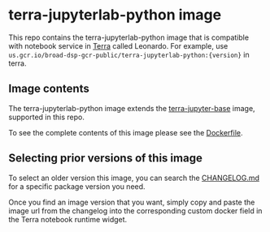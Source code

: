 # terra-jupyterlab-python image

This repo contains the terra-jupyterlab-python image that is compatible with notebook service in [Terra]("https://app.terra.bio/") called Leonardo. For example, use `us.gcr.io/broad-dsp-gcr-public/terra-jupyterlab-python:{version}` in terra.

## Image contents

The terra-jupyterlab-python image extends the [terra-jupyter-base](../terra-jupyter-base) image, supported in this repo.

To see the complete contents of this image please see the [Dockerfile](./Dockerfile).

## Selecting prior versions of this image

To select an older version this image, you can search the [CHANGELOG.md](./CHANGELOG.md) for a specific package version you need.

Once you find an image version that you want, simply copy and paste the image url from the changelog into the corresponding custom docker field in the Terra notebook runtime widget. 
